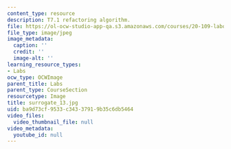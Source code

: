 ```yaml
---
content_type: resource
description: T7.1 refactoring algorithm.
file: https://ol-ocw-studio-app-qa.s3.amazonaws.com/courses/20-109-laboratory-fundamentals-in-biological-engineering-fall-2007/ba9d73cf9533c34337919b35c6db5464_surrogate_13.jpg
file_type: image/jpeg
image_metadata:
  caption: ''
  credit: ''
  image-alt: ''
learning_resource_types:
- Labs
ocw_type: OCWImage
parent_title: Labs
parent_type: CourseSection
resourcetype: Image
title: surrogate_13.jpg
uid: ba9d73cf-9533-c343-3791-9b35c6db5464
video_files:
  video_thumbnail_file: null
video_metadata:
  youtube_id: null
---
```

